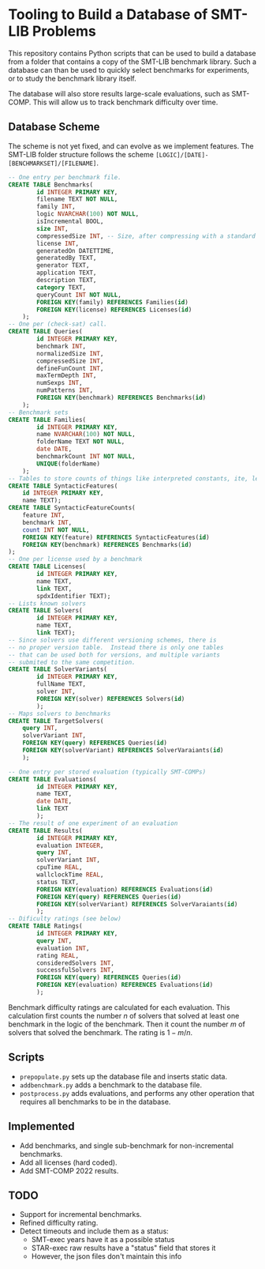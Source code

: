 # Tooling to Build a Database of SMT-LIB Problems

This repository contains Python scripts that can be used to build a database
from a folder that contains a copy of the SMT-LIB benchmark library.  Such a
database can than be used to quickly select benchmarks for experiments, or to
study the benchmark library itself.

The database will also store results large-scale evaluations, such as 
SMT-COMP.  This will allow us to track benchmark difficulty over time.

## Database Scheme

The scheme is not yet fixed, and can evolve as we implement features.
The SMT-LIB folder structure follows the scheme `[LOGIC]/[DATE]-[BENCHMARKSET]/[FILENAME]`.

```sql
-- One entry per benchmark file.
CREATE TABLE Benchmarks(
        id INTEGER PRIMARY KEY,
        filename TEXT NOT NULL,
        family INT,
        logic NVARCHAR(100) NOT NULL,
        isIncremental BOOL,
        size INT,
        compressedSize INT, -- Size, after compressing with a standard algo.
        license INT,
        generatedOn DATETTIME,
        generatedBy TEXT,
        generator TEXT,
        application TEXT,
        description TEXT,
        category TEXT,
        queryCount INT NOT NULL,
        FOREIGN KEY(family) REFERENCES Families(id)
        FOREIGN KEY(license) REFERENCES Licenses(id)
    );
-- One per (check-sat) call.
CREATE TABLE Queries(
        id INTEGER PRIMARY KEY,
        benchmark INT,
        normalizedSize INT,
        compressedSize INT,
        defineFunCount INT,
        maxTermDepth INT,
        numSexps INT,
        numPatterns INT,
        FOREIGN KEY(benchmark) REFERENCES Benchmarks(id)
    );
-- Benchmark sets
CREATE TABLE Families(
        id INTEGER PRIMARY KEY,
        name NVARCHAR(100) NOT NULL,
        folderName TEXT NOT NULL,
        date DATE,
        benchmarkCount INT NOT NULL,
        UNIQUE(folderName)
    );
-- Tables to store counts of things like interpreted constants, ite, let, etc.
CREATE TABLE SyntacticFeatures(
    id INTEGER PRIMARY KEY,
    name TEXT);
CREATE TABLE SyntacticFeatureCounts(
    feature INT,
    benchmark INT,
    count INT NOT NULL,
    FOREIGN KEY(feature) REFERENCES SyntacticFeatures(id)
    FOREIGN KEY(benchmark) REFERENCES Benchmarks(id)
);
-- One per license used by a benchmark
CREATE TABLE Licenses(
        id INTEGER PRIMARY KEY,
        name TEXT,
        link TEXT,
        spdxIdentifier TEXT);
-- Lists known solvers
CREATE TABLE Solvers(
        id INTEGER PRIMARY KEY,
        name TEXT,
        link TEXT);
-- Since solvers use different versioning schemes, there is
-- no proper version table.  Instead there is only one tables
-- that can be used both for versions, and multiple variants
-- submited to the same competition. 
CREATE TABLE SolverVariants(
        id INTEGER PRIMARY KEY,
        fullName TEXT,
        solver INT,
        FOREIGN KEY(solver) REFERENCES Solvers(id)
        );
-- Maps solvers to benchmarks
CREATE TABLE TargetSolvers(
    query INT,
    solverVariant INT,
    FOREIGN KEY(query) REFERENCES Queries(id)
    FOREIGN KEY(solverVariant) REFERENCES SolverVaraiants(id)
    );

-- One entry per stored evaluation (typically SMT-COMPs)
CREATE TABLE Evaluations(
        id INTEGER PRIMARY KEY,
        name TEXT,
        date DATE,
        link TEXT
        );
-- The result of one experiment of an evaluation
CREATE TABLE Results(
        id INTEGER PRIMARY KEY,
        evaluation INTEGER,
        query INT,
        solverVariant INT,
        cpuTime REAL,
        wallclockTime REAL,
        status TEXT,
        FOREIGN KEY(evaluation) REFERENCES Evaluations(id)
        FOREIGN KEY(query) REFERENCES Queries(id)
        FOREIGN KEY(solverVariant) REFERENCES SolverVaraiants(id)
        );
-- Dificulty ratings (see below)
CREATE TABLE Ratings(
        id INTEGER PRIMARY KEY,
        query INT,
        evaluation INT,
        rating REAL,
        consideredSolvers INT,
        successfulSolvers INT,
        FOREIGN KEY(query) REFERENCES Queries(id)
        FOREIGN KEY(evaluation) REFERENCES Evaluations(id)
        );
```

Benchmark difficulty ratings are calculated for each evaluation.  This
calculation first counts the number $n$ of solvers that solved at least one
benchmark in the logic of the benchmark.  Then it count the number $m$ of
solvers that solved the benchmark.  The rating is $1 - m/n$.

## Scripts

* `prepopulate.py` sets up the database file and inserts static data.
* `addbenchmark.py` adds a benchmark to the database file.
* `postprocess.py` adds evaluations, and performs any other operation that
  requires all benchmarks to be in the database.

## Implemented

* Add benchmarks, and single sub-benchmark for non-incremental benchmarks.
* Add all licenses (hard coded).
* Add SMT-COMP 2022 results.

## TODO

* Support for incremental benchmarks.
* Refined difficulty rating.
* Detect timeouts and include them as a status:
	* SMT-exec years have it as a possible status
	* STAR-exec raw results have a "status" field that stores it
	* However, the json files don't maintain this info
